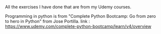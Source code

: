 All the exercises I have done that are from my Udemy courses.

Programming in python is from "Complete Python Bootcamp: Go from zero to hero in Python" from Jose Portilla.
link : https://www.udemy.com/complete-python-bootcamp/learn/v4/overview
